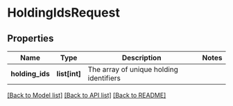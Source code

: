 # HoldingIdsRequest


## Properties
Name | Type | Description | Notes
------------ | ------------- | ------------- | -------------
**holding_ids** | **list[int]** | The array of unique holding identifiers | 

[[Back to Model list]](../README.md#documentation-for-models) [[Back to API list]](../README.md#documentation-for-api-endpoints) [[Back to README]](../README.md)


